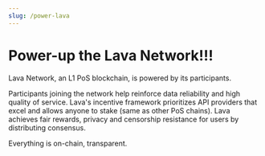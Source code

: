 ```yaml
---
slug: /power-lava
---
```

# Power-up the Lava Network!!!
Lava Network, an L1 PoS blockchain, is powered by its participants. 

Participants joining the network help reinforce data reliability and high quality of service. Lava's incentive framework prioritizes API providers that excel and allows anyone to stake (same as other PoS chains). Lava achieves fair rewards, privacy and censorship resistance for users by distributing consensus.

Everything is on-chain, transparent.
